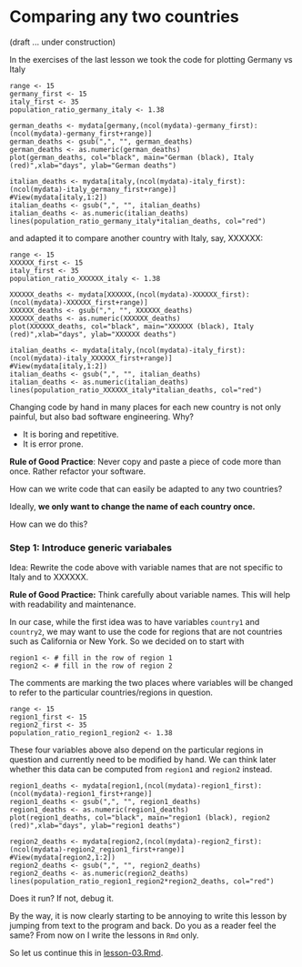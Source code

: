 # Comparing any two countries

(draft ... under construction)

In the exercises of the last lesson we took the code for plotting Germany vs Italy

    range <- 15           
    germany_first <- 15   
    italy_first <- 35     
    population_ratio_germany_italy <- 1.38
    
    german_deaths <- mydata[germany,(ncol(mydata)-germany_first):(ncol(mydata)-germany_first+range)]
    german_deaths <- gsub(",", "", german_deaths)                     
    german_deaths <- as.numeric(german_deaths)                      
    plot(german_deaths, col="black", main="German (black), Italy (red)",xlab="days", ylab="German deaths")   
    
    italian_deaths <- mydata[italy,(ncol(mydata)-italy_first):(ncol(mydata)-italy_germany_first+range)]
    #View(mydata[italy,1:2])       
    italian_deaths <- gsub(",", "", italian_deaths)                   
    italian_deaths <- as.numeric(italian_deaths)                      
    lines(population_ratio_germany_italy*italian_deaths, col="red")   

and adapted it to compare another country with Italy, say, XXXXXX:

    range <- 15           
    XXXXXX_first <- 15   
    italy_first <- 35     
    population_ratio_XXXXXX_italy <- 1.38
    
    XXXXXX_deaths <- mydata[XXXXXX,(ncol(mydata)-XXXXXX_first):(ncol(mydata)-XXXXXX_first+range)]
    XXXXXX_deaths <- gsub(",", "", XXXXXX_deaths)                     
    XXXXXX_deaths <- as.numeric(XXXXXX_deaths)                      
    plot(XXXXXX_deaths, col="black", main="XXXXXX (black), Italy (red)",xlab="days", ylab="XXXXXX deaths")   
    
    italian_deaths <- mydata[italy,(ncol(mydata)-italy_first):(ncol(mydata)-italy_XXXXXX_first+range)]
    #View(mydata[italy,1:2])       
    italian_deaths <- gsub(",", "", italian_deaths)                   
    italian_deaths <- as.numeric(italian_deaths)                      
    lines(population_ratio_XXXXXX_italy*italian_deaths, col="red")   

Changing code by hand in many places for each new country is not only painful, but also bad software engineering. Why?

  - It is boring and repetitive.
  - It is error prone.

**Rule of Good Practice**: Never copy and paste a piece of code more than once. Rather refactor your software.

How can we write code that can easily be adapted to any two countries?

Ideally, **we only want to change the name of each country once.**

How can we do this?

### Step 1: Introduce generic variabales

Idea: Rewrite the code above with variable names that are not specific to Italy and to XXXXXX.

**Rule of Good Practice:** Think carefully about variable names. This will help with readability and maintenance.

In our case, while the first idea was to have variables `country1` and `country2`, we may want to use the code for regions that are not countries such as California or New York. So we decided on to start with

    region1 <- # fill in the row of region 1
    region2 <- # fill in the row of region 2

The comments are marking the two places where variables will be changed to refer to the particular countries/regions in question.

    range <- 15           
    region1_first <- 15   
    region2_first <- 35     
    population_ratio_region1_region2 <- 1.38

These four variables above also depend on the particular regions in question and currently need to be modified by hand. We can think later whether this data can be computed from `region1` and `region2` instead. 
    
    region1_deaths <- mydata[region1,(ncol(mydata)-region1_first):(ncol(mydata)-region1_first+range)]
    region1_deaths <- gsub(",", "", region1_deaths)                     
    region1_deaths <- as.numeric(region1_deaths)                      
    plot(region1_deaths, col="black", main="region1 (black), region2 (red)",xlab="days", ylab="region1 deaths")   
    
    region2_deaths <- mydata[region2,(ncol(mydata)-region2_first):(ncol(mydata)-region2_region1_first+range)]
    #View(mydata[region2,1:2])       
    region2_deaths <- gsub(",", "", region2_deaths)                   
    region2_deaths <- as.numeric(region2_deaths)                      
    lines(population_ratio_region1_region2*region2_deaths, col="red")   

Does it run? If not, debug it. 

By the way, it is now clearly starting to be annoying to write this lesson by jumping from text to the program and back. Do you as a reader feel the same? From now on I write the lessons in `Rmd` only. 

So let us continue this in [lesson-03.Rmd](lesson-03.Rmd).


